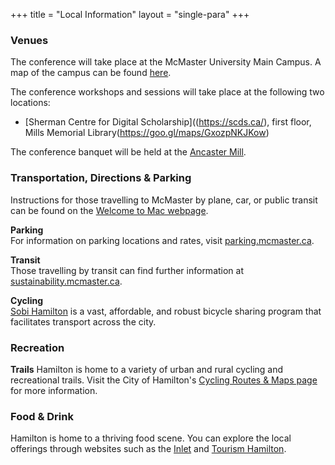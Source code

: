 +++
title = "Local Information"
layout = "single-para"
+++

### Venues
The conference will take place at the McMaster University Main Campus. A map of the campus can be found [here](https://www.mcmaster.ca/welcome/campusmap.cfm). 

The conference workshops and sessions will take place at the following two locations: 
* [Sherman Centre for Digital Scholarship]((https://scds.ca/), first floor, Mills Memorial Library(https://goo.gl/maps/GxozpNKJKow)

The conference banquet will be held at the [Ancaster Mill](https://goo.gl/maps/jLZvRUAbPxy).


### Transportation, Directions & Parking
Instructions for those travelling to McMaster by plane, car, or public transit can be found on the [Welcome to Mac webpage](https://www.mcmaster.ca/welcome/directions.cfm). 

**Parking**  
For information on parking locations and rates, visit [parking.mcmaster.ca](http://parking.mcmaster.ca/).

**Transit**  
Those travelling by transit can find further information at [sustainability.mcmaster.ca](http://www.mcmaster.ca/sustainability/).

**Cycling**  
[Sobi Hamilton](https://hamilton.socialbicycles.com/) is a vast, affordable, and robust bicycle sharing program that facilitates transport across the city. 

### Recreation 
**Trails**
Hamilton is home to a variety of urban and rural cycling and recreational trails. Visit the City of Hamilton's [Cycling Routes & Maps page](https://www.hamilton.ca/streets-transportation/biking-cyclists/cycling-routes-maps) for more information.

### Food & Drink
Hamilton is home to a thriving food scene. You can explore the local offerings through websites such as the [Inlet](http://theinletonline.com/) and [Tourism Hamilton](https://tourismhamilton.com/eat).
